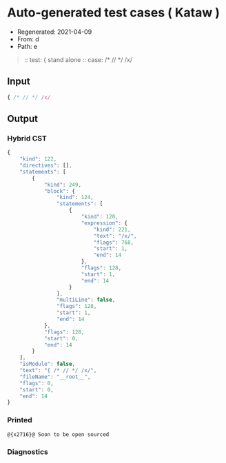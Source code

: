 # Auto-generated test cases ( Kataw )
- Regenerated: 2021-04-09
- From: d
- Path: e
> :: test: { stand alone
> :: case: /* // */ /x/
## Input

`````js
{ /* // */ /x/
`````

## Output

### Hybrid CST

```javascript
{
    "kind": 122,
    "directives": [],
    "statements": [
        {
            "kind": 249,
            "block": {
                "kind": 124,
                "statements": [
                    {
                        "kind": 120,
                        "expression": {
                            "kind": 221,
                            "text": "/x/",
                            "flags": 768,
                            "start": 1,
                            "end": 14
                        },
                        "flags": 128,
                        "start": 1,
                        "end": 14
                    }
                ],
                "multiLine": false,
                "flags": 128,
                "start": 1,
                "end": 14
            },
            "flags": 128,
            "start": 0,
            "end": 14
        }
    ],
    "isModule": false,
    "text": "{ /* // */ /x/",
    "fileName": "__root__",
    "flags": 0,
    "start": 0,
    "end": 14
}
```

### Printed

```javascript
@{x2716}@ Soon to be open sourced
```

### Diagnostics

```javascript

```

